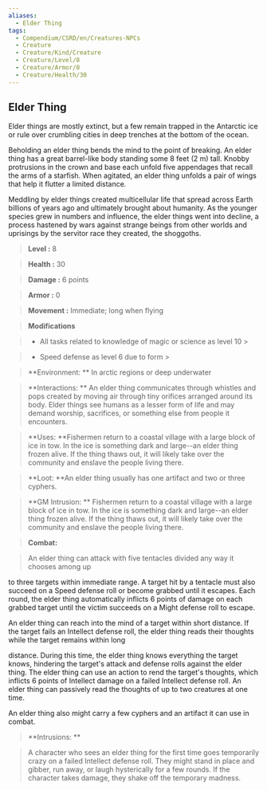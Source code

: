 ```yaml
---
aliases:
  - Elder Thing
tags:
  - Compendium/CSRD/en/Creatures-NPCs
  - Creature
  - Creature/Kind/Creature
  - Creature/Level/8
  - Creature/Armor/0
  - Creature/Health/30
---
```

  
    
## Elder Thing    
Elder things are mostly extinct, but a few remain trapped in the Antarctic ice or rule over crumbling cities in deep trenches at the bottom of the ocean.  
Beholding an elder thing bends the mind to the point of breaking. An elder thing has a great barrel-like body standing some 8 feet (2 m) tall. Knobby protrusions in the crown and base each unfold five appendages that recall the arms of a starfish. When agitated, an elder thing unfolds a pair of wings that help it flutter a limited distance.  
Meddling by elder things created multicellular life that spread across Earth billions of years ago and ultimately brought about humanity. As the younger species grew in numbers and influence, the elder things went into decline, a process hastened by wars against strange beings from other worlds and uprisings by the servitor race they created, the shoggoths.    
  
    
> **Level :** 8    
> **Health :** 30    
> **Damage :** 6 points    
> **Armor :** 0    
> **Movement :** Immediate; long when flying    
> **Modifications**    
>- All tasks related to knowledge of magic or science as level 10 >  
>    
>- Speed defense as level 6 due to form >  
>    
> **Environment: ** In arctic regions or deep underwater    
> **Interactions: ** An elder thing communicates through whistles and pops created by moving air through tiny orifices arranged around its body. Elder things see humans as a lesser form of life and may demand worship, sacrifices, or something else from people it encounters.    
> **Uses: **Fishermen return to a coastal village with a large block of ice in tow. In the ice is something dark and large--an elder thing frozen alive. If the thing thaws out, it will likely take over the community and enslave the people living there.    
> **Loot: **An elder thing usually has one artifact and two or three cyphers.    
> **GM Intrusion: ** Fishermen return to a coastal village with a large block of ice in tow. In the ice is something dark and large--an elder thing frozen alive. If the thing thaws out, it will likely take over the community and enslave the people living there.    
  
> **Combat:**   
> An elder thing can attack with five tentacles divided any way it chooses among up  
to three targets within immediate range. A target hit by a tentacle must also succeed on a Speed defense roll or become grabbed until it escapes. Each round, the elder thing automatically inflicts 6 points of damage on each grabbed target until the victim succeeds on a Might defense roll to escape.   
An elder thing can reach into the mind of a target within short distance. If the target fails an Intellect defense roll, the elder thing reads their thoughts while the target remains within long  
distance. During this time, the elder thing knows everything the target knows, hindering the target's attack and defense rolls against the elder thing. The elder thing can use an action to rend the target's thoughts, which inflicts 6 points of Intellect damage on a failed Intellect defense roll. An elder thing can passively read the thoughts of up to two creatures at one time.  
An elder thing also might carry a few cyphers and an artifact it can use in combat.    
    
  
> **Intrusions: **   
> A character who sees an elder thing for the first time goes temporarily crazy on a failed Intellect defense roll. They might stand in place and gibber, run away, or laugh hysterically for a few rounds. If the character takes damage, they shake off the temporary madness.    
